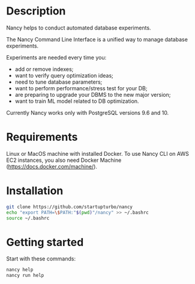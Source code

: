 Description
===
Nancy helps to conduct automated database experiments.

The Nancy Command Line Interface is a unified way to manage database
experiments.

Experiments are needed every time you:
 - add or remove indexes;
 - want to verify query optimization ideas;
 - need to tune database parameters;
 - want to perform performance/stress test for your DB;
 - are preparing to upgrade your DBMS to the new major version;
 - want to train ML model related to DB optimization.

Currently Nancy works only with PostgreSQL versions 9.6 and 10.

Requirements
===
Linux or MacOS machine with installed Docker. To use Nancy CLI on AWS EC2
instances, you also need Docker Machine (https://docs.docker.com/machine/).

Installation
===
```bash
git clone https://github.com/startupturbo/nancy
echo "export PATH=\$PATH:"$(pwd)"/nancy" >> ~/.bashrc
source ~/.bashrc
```

Getting started
===
Start with these commands:
```bash
nancy help
nancy run help
```

